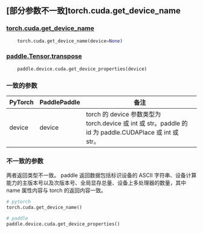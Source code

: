 ## [部分参数不一致]torch.cuda.get_device_name

### [torch.cuda.get_device_name](https://pytorch.org/docs/1.13/generated/torch.cuda.get_device_name.html)

```python
    torch.cuda.get_device_name(device=None)
```

### [paddle.Tensor.transpose](https://www.paddlepaddle.org.cn/documentation/docs/zh/api/paddle/device/cuda/get_device_properties_cn.html#get-device-properties)

```python
    paddle.device.cuda.get_device_properties(device)
```

### 一致的参数
| PyTorch       | PaddlePaddle | 备注                                                   |
| ------------- | ------------ | ------------------------------------------------------ |
| device | device | torch 的 device 参数类型为 torch.device 或 int 或 str。paddle 的 id 为 paddle.CUDAPlace 或 int 或 str。 |

### 不一致的参数
两者返回类型不一致。 paddle 返回数据包括标识设备的 ASCII 字符串、设备计算能力的主版本号以及次版本号、全局显存总量、设备上多处理器的数量，其中 name 属性内容与 torch 的返回内容一致。

```python
# pytorch
torch.cuda.get_device_name()

# paddle
paddle.device.cuda.get_device_properties()
```
